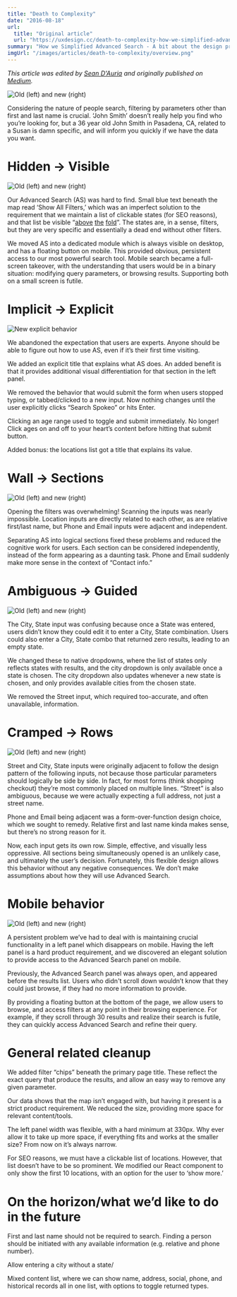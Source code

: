 ```yaml
---
title: "Death to Complexity"
date: "2016-08-18"
url:
  title: "Original article"
  url: "https://uxdesign.cc/death-to-complexity-how-we-simplified-advanced-search-a9ab2940acf0"
summary: "How we Simplified Advanced Search - A bit about the design process that went into reimagining Spokeo’s Advanced Search tools. This was a weeks-long collaboration between the design and front-end teams, with support from backend for some specific API updates."
imgUrl: "/images/articles/death-to-complexity/overview.png"
---
```


<Notice>

_This article was edited by [Sean D'Auria](https://www.seandauria.com/) and originally published on [Medium](https://uxdesign.cc/death-to-complexity-how-we-simplified-advanced-search-a9ab2940acf0)._

</Notice>

![Old (left) and new (right)](/images/articles/death-to-complexity/overview.png)

Considering the nature of people search, filtering by parameters other than first and last name is crucial. ‘John Smith’ doesn’t really help you find who you’re looking for, but a 36 year old John Smith in Pasadena, CA, related to a Susan is damn specific, and will inform you quickly if we have the data you want.

# Hidden → Visible

![Old (left) and new (right)](/images/articles/death-to-complexity/hidden-visible.gif)

Our Advanced Search (AS) was hard to find. Small blue text beneath the map read ‘Show All Filters,’ which was an imperfect solution to the requirement that we maintain a list of clickable states (for SEO reasons), and that list be visible “[above](http://www.lukew.com/ff/entry.asp?1946) [the](http://thereisnopagefold.com/) [fold](https://dribbble.com/shots/2068432-Fuck-the-Fold)”. The states are, in a sense, filters, but they are very specific and essentially a dead end without other filters.

We moved AS into a dedicated module which is always visible on desktop, and has a floating button on mobile. This provided obvious, persistent access to our most powerful search tool. Mobile search became a full-screen takeover, with the understanding that users would be in a binary situation: modifying query parameters, or browsing results. Supporting both on a small screen is futile.

# Implicit → Explicit

![New explicit behavior](/images/articles/death-to-complexity/implicit-explicit.gif)

We abandoned the expectation that users are experts. Anyone should be able to figure out how to use AS, even if it’s their first time visiting.

We added an explicit title that explains what AS does. An added benefit is that it provides additional visual differentiation for that section in the left panel.

We removed the behavior that would submit the form when users stopped typing, or tabbed/clicked to a new input. Now nothing changes until the user explicitly clicks “Search Spokeo” or hits Enter.

Clicking an age range used to toggle and submit immediately. No longer! Click ages on and off to your heart’s content before hitting that submit button.

Added bonus: the locations list got a title that explains its value.

# Wall → Sections

![Old (left) and new (right)](/images/articles/death-to-complexity/wall-sections.png)

Opening the filters was overwhelming! Scanning the inputs was nearly impossible. Location inputs are directly related to each other, as are relative first/last name, but Phone and Email inputs were adjacent and independent.

Separating AS into logical sections fixed these problems and reduced the cognitive work for users. Each section can be considered independently, instead of the form appearing as a daunting task. Phone and Email suddenly make more sense in the context of “Contact info.”

# Ambiguous → Guided

![Old (left) and new (right)](/images/articles/death-to-complexity/ambiguous-guided.gif)

The City, State input was confusing because once a State was entered, users didn’t know they could edit it to enter a City, State combination. Users could also enter a City, State combo that returned zero results, leading to an empty state.

We changed these to native dropdowns, where the list of states only reflects states with results, and the city dropdown is only available once a state is chosen. The city dropdown also updates whenever a new state is chosen, and only provides available cities from the chosen state.

We removed the Street input, which required too-accurate, and often unavailable, information.

# Cramped → Rows

![Old (left) and new (right)](/images/articles/death-to-complexity/cramped-rows.png)

Street and City, State inputs were originally adjacent to follow the design pattern of the following inputs, not because those particular parameters should logically be side by side. In fact, for most forms (think shopping checkout) they’re most commonly placed on multiple lines. “Street” is also ambiguous, because we were actually expecting a full address, not just a street name.

Phone and Email being adjacent was a form-over-function design choice, which we sought to remedy. Relative first and last name kinda makes sense, but there’s no strong reason for it.

Now, each input gets its own row. Simple, effective, and visually less oppressive. All sections being simultaneously opened is an unlikely case, and ultimately the user’s decision. Fortunately, this flexible design allows this behavior without any negative consequences. We don’t make assumptions about how they will use Advanced Search.

# Mobile behavior

![Old (left) and new (right)](/images/articles/death-to-complexity/mobile-behavior.gif)

A persistent problem we’ve had to deal with is maintaining crucial functionality in a left panel which disappears on mobile. Having the left panel is a hard product requirement, and we discovered an elegant solution to provide access to the Advanced Search panel on mobile.

Previously, the Advanced Search panel was always open, and appeared before the results list. Users who didn't scroll down wouldn’t know that they could just browse, if they had no more information to provide.

By providing a floating button at the bottom of the page, we allow users to browse, and access filters at any point in their browsing experience. For example, if they scroll through 30 results and realize their search is futile, they can quickly access Advanced Search and refine their query.

# General related cleanup

We added filter “chips” beneath the primary page title. These reflect the exact query that produce the results, and allow an easy way to remove any given parameter.

Our data shows that the map isn’t engaged with, but having it present is a strict product requirement. We reduced the size, providing more space for relevant content/tools.

The left panel width was flexible, with a hard minimum at 330px. Why ever allow it to take up more space, if everything fits and works at the smaller size? From now on it’s always narrow.

For SEO reasons, we must have a clickable list of locations. However, that list doesn’t have to be so prominent. We modified our React component to only show the first 10 locations, with an option for the user to ‘show more.’

# On the horizon/what we’d like to do in the future

First and last name should not be required to search. Finding a person should be initiated with any available information (e.g. relative and phone number).

Allow entering a city without a state/

Mixed content list, where we can show name, address, social, phone, and historical records all in one list, with options to toggle returned types.
